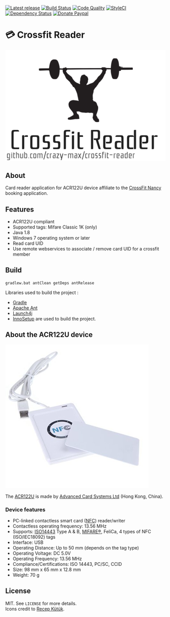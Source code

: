 [![Latest release](https://img.shields.io/github/release/crazy-max/crossfit-reader.svg?style=flat-square)](https://github.com/crazy-max/crossfit-reader/releases)
[![Build Status](https://img.shields.io/travis/crazy-max/crossfit-reader/master.svg?style=flat-square)](https://travis-ci.org/crazy-max/crossfit-reader)
[![Code Quality](https://img.shields.io/codacy/grade/3daf2e6395764406ab0c8fd2c2202581.svg?style=flat-square)](https://www.codacy.com/app/crazy-max/crossfit-reader)
[![StyleCI](https://styleci.io/repos/68113444/shield?style=flat-square)](https://styleci.io/repos/68113444)
[![Dependency Status](https://www.versioneye.com/user/projects/57e9398cbd6fa600512e3dab/badge.svg?style=flat-square)](https://www.versioneye.com/user/projects/57e9398cbd6fa600512e3dab)
[![Donate Paypal](https://img.shields.io/badge/donate-paypal-blue.svg?style=flat-square)](https://www.paypal.me/crazyws)

# 💳 Crossfit Reader

![](res/logo.png?raw=true)

## About

Card reader application for ACR122U device affiliate to the [CrossFit Nancy](http://www.crossfit-nancy.fr/) booking application.

## Features

* ACR122U compliant
* Supported tags: Mifare Classic 1K (only)
* Java 1.8
* Windows 7 operating system or later 
* Read card UID
* Use remote webservices to associate / remove card UID for a crossfit member

## Build

`gradlew.bat antClean getDeps antRelease`

Libraries used to build the project :
* [Gradle](https://gradle.org/)
* [Apache Ant](http://ant.apache.org/)
* [Launch4j](http://launch4j.sourceforge.net/)
* [InnoSetup](http://www.jrsoftware.org/isinfo.php) are used to build the project.

## About the ACR122U device

![Yosoo ACR122U](res/acr122u.jpg?raw=true)

The [ACR122U](http://www.acs.com.hk/en/products/3/acr122u-usb-nfc-reader/) is made by [Advanced Card Systems Ltd](http://www.acs.com.hk/) (Hong Kong, China).

### Device features

* PC-linked contactless smart card ([NFC](http://en.wikipedia.org/wiki/Near_field_communication)) reader/writer
* Contactless operating frequency: 13.56 MHz
* Supports: [ISO14443](http://en.wikipedia.org/wiki/ISO/IEC_14443) Type A & B, [MIFARE®](http://en.wikipedia.org/wiki/MIFARE), FeliCa, 4 types of NFC (ISO/IEC18092) tags
* Interface: USB
* Operating Distance: Up to 50 mm (depends on the tag type)
* Operating Voltage: DC 5.0V
* Operating Frequency: 13.56 MHz
* Compliance/Certifications: ISO 14443, PC/SC, CCID
* Size: 98 mm x 65 mm x 12.8 mm
* Weight: 70 g

## License

MIT. See `LICENSE` for more details.<br />
Icons credit to [Recep Kütük](http://recepkutuk.com/).

